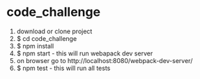 # code_challenge

1) download or clone project
2) $ cd code_challenge 
3) $ npm install
4) $ npm start -  this will run webapack dev server 
5) on browser go to http://localhost:8080/webpack-dev-server/
6) $ npm test - this will run all tests

